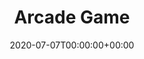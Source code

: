 ---
title: Arcade Game
date: 2020-07-07T00:00:00+00:00
stack: [ python ]
video_name: pygame.mp4
description: An arcade game written in python using the pygame library. The aim of the game is to collect all the coins and then the star while staying on the platforms and avoiding enemy frogs and blobs. I built all of the components in order to create a complete game (player, enemies, gravity, platforms, movement, collactables, etc) but fell short of finishing. I like to think that one day I'll revisit this pygame and build my own mario knockoff.
github: https://github.com/TobiBrady/Arcade_Pygame
---